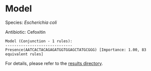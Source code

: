 
# Model

Species: *Escherichia coli*

Antibiotic: Cefoxitin

```
Model (Conjunction - 1 rules):
------------------------------
Presence(AATCACTACAGAGATGGTGGAGCTATGCGGG) [Importance: 1.00, 83 equivalent rules]

```

For details, please refer to the [results directory](../../../../../results/scm_b/escherichia%20coli/cefoxitin/repeat_6/).

